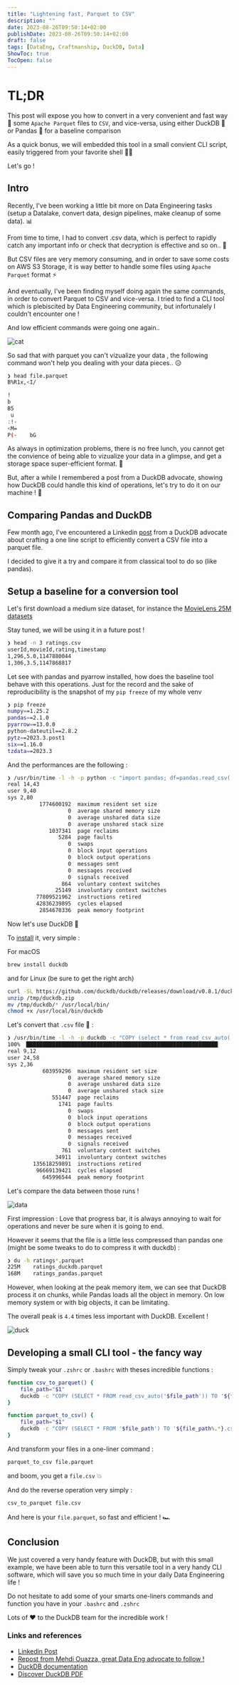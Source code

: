 ```yaml
---
title: "Lightening fast, Parquet to CSV"
description: ""
date: 2023-08-26T09:50:14+02:00
publishDate: 2023-08-26T09:50:14+02:00
draft: false
tags: [DataEng, Craftmanship, DuckDB, Data]
ShowToc: true
TocOpen: false
---
```


# TL;DR

This post will expose you how to convert in a very convenient and fast way 🚀 some `Apache Parquet`
files to `CSV`, and vice-versa, using either DuckDB 🦆 or Pandas 🐍 for a baseline comparison

As a quick bonus, we will embedded this tool in a small convient CLI script, easily triggered from your favorite 
shell 👨‍💻

Let's go !

## Intro

Recently, I've been working a little bit more on Data Engineering tasks (setup a Datalake, convert data,
design pipelines, make cleanup of some data). 📊

From time to time, I had to convert .csv data, which is perfect to rapidly catch any important info or check that decryption
is effective and so on.. 👀

But CSV files are very memory consuming, and in order to save some costs on AWS S3 Storage, it is way
better to handle some files using `Apache Parquet` format ⚡

And eventually, I've been finding myself doing again the same commands, in order to convert Parquet to CSV
and vice-versa. I tried to find a CLI tool which is plebiscited by Data Engineering community, but infortunalely
I couldn't encounter one !

And low efficient commands were going one again..

![cat](https://media.giphy.com/media/v1.Y2lkPTc5MGI3NjExbWVxbHpwc2FzNHh2anFtcDRoaXdianJhOGl5bDFwYXJsdW5pNHVzbyZlcD12MV9pbnRlcm5hbF9naWZfYnlfaWQmY3Q9Zw/JIX9t2j0ZTN9S/giphy.gif#center)

So sad that with parquet you can't vizualize your data , the following
command won't help you dealing with your data pieces.. 😥

```sh
❯ head file.parquet
B%R1x,<I/

!
b
B5
 u
:!-
<M=
P(-    bG
```

As always in optimization problems, there is no free lunch, you cannot get the convience of
being able to vizualize your data in a glimpse, and get a storage space super-efficient format. 🤑

But, after a while I remembered a post from a DuckDB advocate, showing how DuckDB could handle
this kind of operations, let's try to do it on our machine ! 🚀

## Comparing Pandas and DuckDB

Few month ago, I've encountered a Linkedin [post](https://www.linkedin.com/posts/motherduck_csv-to-parquet-using-duckdb-cli-activity-7043982478671306752-z2EK?utm_source=share&utm_medium=member_desktop) from a DuckDB advocate about crafting a one line script to
efficiently convert a CSV file into a parquet file.

I decided to give it a try and compare it from classical tool to do so (like pandas).

## Setup a baseline for a conversion tool

Let's first download a medium size dataset, for instance the [MovieLens 25M datasets](https://grouplens.org/datasets/movielens/)

Stay tuned, we will be using it in a future post !

```sh
❯ head -n 3 ratings.csv
userId,movieId,rating,timestamp
1,296,5.0,1147880044
1,306,3.5,1147868817
```

Let see with pandas and pyarrow installed, how does the baseline tool behave with this operations.
Just for the record and the sake of reproducibility is the snapshot of my `pip freeze` of my whole venv

```sh
❯ pip freeze
numpy==1.25.2
pandas==2.1.0
pyarrow==13.0.0
python-dateutil==2.8.2
pytz==2023.3.post1
six==1.16.0
tzdata==2023.3
```

And the performances are the following :

```sh
❯ /usr/bin/time -l -h -p python -c "import pandas; df=pandas.read_csv('ratings.csv'); df.to_parquet('ratings.parquet')"
real 14,43
user 9,40
sys 2,80
          1774600192  maximum resident set size
                   0  average shared memory size
                   0  average unshared data size
                   0  average unshared stack size
             1037341  page reclaims
                5284  page faults
                   0  swaps
                   0  block input operations
                   0  block output operations
                   0  messages sent
                   0  messages received
                   0  signals received
                 864  voluntary context switches
               25149  involuntary context switches
         77809521962  instructions retired
         42836239895  cycles elapsed
          2854670336  peak memory footprint
```

Now let's use DuckDB 🦆

To [install](https://duckdb.org/docs/installation/) it, very simple :

For macOS

```sh
brew install duckdb
```

and for Linux (be sure to get the right arch)

```sh
curl -SL https://github.com/duckdb/duckdb/releases/download/v0.8.1/duckdb_cli-linux-amd64.zip -o /tmp/duckdb.zip
unzip /tmp/duckdb.zip
mv /tmp/duckdb/* /usr/local/bin/
chmod +x /usr/local/bin/duckdb
```

Let's convert that `.csv` file 🚀 :

```sh
❯ /usr/bin/time -l -h -p duckdb -c "COPY (select * from read_csv_auto('ratings.csv')) TO 'ratings.parquet' (FORMAT PARQUET)"
100% ▕████████████████████████████████████████████████████████████▏
real 9,12
user 24,58
sys 2,36
           603959296  maximum resident set size
                   0  average shared memory size
                   0  average unshared data size
                   0  average unshared stack size
              551447  page reclaims
                1741  page faults
                   0  swaps
                   0  block input operations
                   0  block output operations
                   0  messages sent
                   0  messages received
                   0  signals received
                 761  voluntary context switches
               34911  involuntary context switches
        135618259891  instructions retired
         96669139421  cycles elapsed
           645996544  peak memory footprint
```

Let's compare the data between those runs !

![data](https://media.giphy.com/media/v1.Y2lkPTc5MGI3NjExNXNlbDl1dnZnMzVyMHN5MTF5cHQ3MnN1ZXowNXc4NmEzYW9kbnhxZCZlcD12MV9pbnRlcm5hbF9naWZfYnlfaWQmY3Q9Zw/LaVp0AyqR5bGsC5Cbm/giphy.gif#center)

First impression : Love that progress bar, it is always annoying to wait for operations and never be sure when it is going to end.

However it seems that the file is a little less compressed than pandas one (might be some tweaks to do to compress it
with duckdb) :

```sh
❯ du -h ratings*.parquet
225M    ratings_duckdb.parquet
168M    ratings_pandas.parquet
```

However, when looking at the peak memory item, we can see that DuckDB process it on chunks, while
Pandas loads all the object in memory. On low memory system or with big objects, it can be limitating.

The overall peak is `4.4` times less important with DuckDB. Excellent !

![duck](https://media.giphy.com/media/v1.Y2lkPTc5MGI3NjExcWUzOGJ0OGpjanJuajg2MTkyemRxY3FqdWV1emRrdmE3cmN5bHNrZCZlcD12MV9pbnRlcm5hbF9naWZfYnlfaWQmY3Q9Zw/x4bgmvMlRSYRVcTm29/giphy.gif#center)

## Developing a small CLI tool - the fancy way

Simply tweak your `.zshrc` or `.bashrc` with theses incredible functions :

```sh
function csv_to_parquet() {
    file_path="$1"
    duckdb -c "COPY (SELECT * FROM read_csv_auto('$file_path')) TO '${file_path%.*}.parquet' (FORMAT PARQUET);"
}

function parquet_to_csv() {
    file_path="$1"
    duckdb -c "COPY (SELECT * FROM '$file_path') TO '${file_path%.*}.csv' (HEADER, FORMAT 'csv');"
}
```

And transform your files in a one-liner command :

```sh
parquet_to_csv file.parquet
```

and boom, you get a `file.csv` 💥

And do the reverse operation very simply :

```sh
csv_to_parquet file.csv
```

And here is your `file.parquet`, so fast and efficient ! 🏎️

## Conclusion

We just covered a very handy feature with DuckDB, but with this small example, we have
been able to turn this versatile tool in a very handy CLI software, which will save you
so much time in your daily Data Engineering life !

Do not hesitate to add some of your smarts one-liners commands and function
you have in your `.bashrc` and `.zshrc`

Lots of ❤️ to the DuckDB team for the incredible work !

### Links and references

- [Linkedin Post](https://www.linkedin.com/posts/motherduck_csv-to-parquet-using-duckdb-cli-activity-7043982478671306752-z2EK?utm_source=share&utm_medium=member_desktop)
- [Repost from Mehdi Ouazza, great Data Eng advocate to follow !](https://www.linkedin.com/posts/mehd-io_csv-to-parquet-using-duckdb-cli-activity-7043984992632229888-7GJr?utm_source=share&utm_medium=member_desktop)
- [DuckDB documentation](https://duckdb.org/docs/installation/)
- [Discover DuckDB PDF](https://duckdb.org/pdf/SIGMOD2019-demo-duckdb.pdf)
